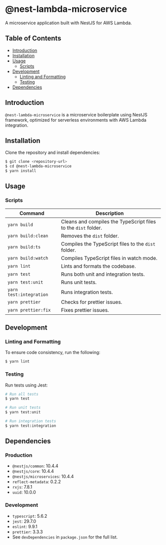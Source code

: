 # @nest-lambda-microservice

A microservice application built with NestJS for AWS Lambda.

## Table of Contents

- [Introduction](#introduction)
- [Installation](#installation)
- [Usage](#usage)
  - [Scripts](#scripts)
- [Development](#development)
  - [Linting and Formatting](#linting-and-formatting)
  - [Testing](#testing)
- [Dependencies](#dependencies)

## Introduction

`@nest-lambda-microservice` is a microservice boilerplate using NestJS framework, optimized for serverless environments with AWS Lambda integration.

## Installation

Clone the repository and install dependencies:

```bash
$ git clone <repository-url>
$ cd @nest-lambda-microservice
$ yarn install
```

## Usage

### Scripts

| Command             | Description                                                    |
|---------------------|----------------------------------------------------------------|
| `yarn build`        | Cleans and compiles the TypeScript files to the `dist` folder. |
| `yarn build:clean`  | Removes the `dist` folder.                                     |
| `yarn build:ts`     | Compiles the TypeScript files to the `dist` folder.            |
| `yarn build:watch`  | Compiles TypeScript files in watch mode.                      |
| `yarn lint`         | Lints and formats the codebase.                                |
| `yarn test`         | Runs both unit and integration tests.                         |
| `yarn test:unit`    | Runs unit tests.                                               |
| `yarn test:integration` | Runs integration tests.                                     |
| `yarn prettier`     | Checks for prettier issues.                                    |
| `yarn prettier:fix` | Fixes prettier issues.                                         |

## Development

### Linting and Formatting

To ensure code consistency, run the following:

```bash
$ yarn lint
```

### Testing

Run tests using Jest:

```bash
# Run all tests
$ yarn test

# Run unit tests
$ yarn test:unit

# Run integration tests
$ yarn test:integration
```

## Dependencies

### Production

- `@nestjs/common`: 10.4.4
- `@nestjs/core`: 10.4.4
- `@nestjs/microservices`: 10.4.4
- `reflect-metadata`: 0.2.2
- `rxjs`: 7.8.1
- `uuid`: 10.0.0

### Development

- `typescript`: 5.6.2
- `jest`: 29.7.0
- `eslint`: 9.9.1
- `prettier`: 3.3.3
- See `devDependencies` in `package.json` for the full list.

